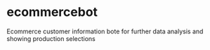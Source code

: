 # ecommercebot
Ecommerce customer information bote for further data analysis and showing production selections

